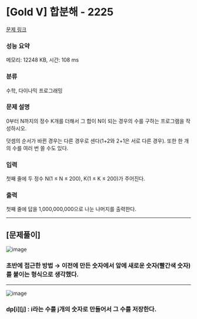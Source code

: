 # [Gold V] 합분해 - 2225 

[문제 링크](https://www.acmicpc.net/problem/2225) 

### 성능 요약

메모리: 12248 KB, 시간: 108 ms

### 분류

수학, 다이나믹 프로그래밍

### 문제 설명

<p>0부터 N까지의 정수 K개를 더해서 그 합이 N이 되는 경우의 수를 구하는 프로그램을 작성하시오.</p>

<p>덧셈의 순서가 바뀐 경우는 다른 경우로 센다(1+2와 2+1은 서로 다른 경우). 또한 한 개의 수를 여러 번 쓸 수도 있다.</p>

### 입력 

 <p>첫째 줄에 두 정수 N(1 ≤ N ≤ 200), K(1 ≤ K ≤ 200)가 주어진다.</p>

### 출력 

 <p>첫째 줄에 답을 1,000,000,000으로 나눈 나머지를 출력한다.</p>



***

## [문제풀이]
![image](https://user-images.githubusercontent.com/81174840/224947303-e0347026-dc0e-4296-a08c-d2fcadea71a2.png)
### 초반에 접근한 방법 → 이전에 만든 숫자에서 앞에 새로운 숫자(빨간색 숫자)를 붙이는 형식으로 생각했다.


*** 

![image](https://user-images.githubusercontent.com/81174840/224947598-8c64ce8f-81a6-40ac-9bb5-4982ffd39528.png)
### dp[i][j] : i라는 수를 j개의 숫자로 만들어서 그 수를 저장한다.
 
